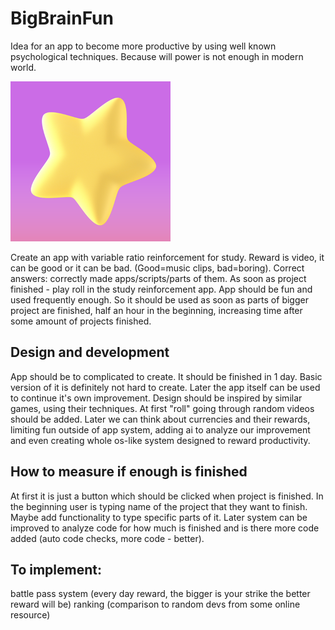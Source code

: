 # BigBrainFun

Idea for an app to become more productive by using well known psychological techniques. Because will power is not enough in modern world.

![App logo: yellow 3d star on pink background.](BigBrainFun/Assets.xcassets/AppIcon.appiconset/256.png)

Create an app with variable ratio reinforcement for study. Reward is video, it can be good or it can be bad. (Good=music clips, bad=boring).
Correct answers: correctly made apps/scripts/parts of them. As soon as project finished - play roll in the study reinforcement app. App should be fun and used frequently enough. So it should be used as soon as parts of bigger project are finished, half an hour in the beginning, increasing time after some amount of projects finished. 

## Design and development
App should be to complicated to create. It should be finished in 1 day. Basic version of it is definitely not hard to create. Later the app itself can be used to continue it's own improvement.
Design should be inspired by similar games, using their techniques. At first "roll" going through random videos should be added. Later we can think about currencies and their rewards, limiting fun outside of app system, adding ai to analyze our improvement and even creating whole os-like system designed to reward productivity.

## How to measure if enough is finished
At first it is just a button which should be clicked when project is finished. In the beginning user is typing name of the project that they want to finish. Maybe add functionality to type specific parts of it.
Later system can be improved to analyze code for how much is finished and is there more code added (auto code checks, more code - better).

## To implement:
battle pass system (every day reward, the bigger is your strike the better reward will be)
ranking (comparison to random devs from some online resource)
